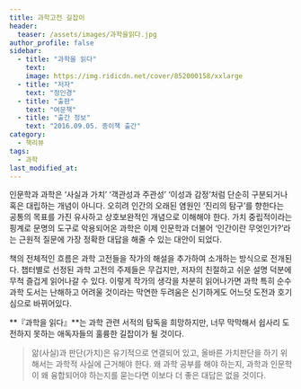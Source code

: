 ```yaml
---
title: 과학고전 길잡이
header:
  teaser: /assets/images/과학을읽다.jpg
author_profile: false
sidebar:
  - title: "과학을 읽다"
    text:
    image: https://img.ridicdn.net/cover/852000158/xxlarge
  - title: "저자"
    text: "정인경"
  - title: "출판"
    text: "여문책"
  - title: "출간 정보"
    text: "2016.09.05. 종이책 출간"
category:
  - 책리뷰
tags:
  - 과학
last_modified_at:
---
```


인문학과 과학은 ‘사실과 가치’ ‘객관성과 주관성’ ‘이성과 감정’처럼 단순히 구분되거나 혹은 대립하는 개념이 아니다. 오히려 인간의 오래된 염원인 ‘진리의 탐구’를 향한다는 공통의 목표를 가진 유사하고 상호보완적인 개념으로 이해해야 한다. 가치 중립적이라는 핑계로 문명의 도구로 악용되어온 과학은 이제 인문학과 더불어 ‘인간이란 무엇인가?’라는 근원적 질문에 가장 정확한 대답을 해줄 수 있는 대안이 되었다.

책의 전체적인 흐름은 과학 고전들을 작가의 해설을 추가하여 소개하는 방식으로 전개된다. 챕터별로 선정된 과학 고전의 주제들은 무겁지만, 저자의 친절하고 쉬운 설명 덕분에 무척 즐겁게 읽어나갈 수 있다. 이렇게 작가의 생각을 차분히 읽어나가면 과학 특히 순수과학 도서는 난해하고 어려울 것이라는 막연한 두려움은 신기하게도 어느덧 도전과 호기심으로 바뀌어있다. 

**『과학을 읽다』**는 과학 관련 서적의 탐독을 희망하지만, 너무 막막해서 쉽사리 도전하지 못하는 애독자들의 훌륭한 길잡이가 될 것이다.

> 앎(사실)과 판단(가치)은 유기적으로 연결되어 있고, 올바른 가치판단을 하기 위해서는 과학적 사실에 근거해야 한다. 왜 과학 공부를 해야 하는지, 과학과 인문학이 왜 융합되어야 하는지를 묻는다면 이보다 더 좋은 대답은 없을 것이다.